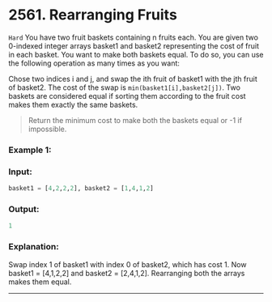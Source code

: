 # 2561. Rearranging Fruits
`Hard`
You have two fruit baskets containing n fruits each. You are given two 0-indexed integer arrays basket1 and basket2 representing the cost of fruit in each basket. You want to make both baskets equal. To do so, you can use the following operation as many times as you want:

Chose two indices i and j, and swap the ith fruit of basket1 with the jth fruit of basket2.
The cost of the swap is `min(basket1[i],basket2[j])`.
Two baskets are considered equal if sorting them according to the fruit cost makes them exactly the same baskets.

> Return the minimum cost to make both the baskets equal or -1 if impossible.

### Example 1:

### Input: 
```python
basket1 = [4,2,2,2], basket2 = [1,4,1,2]
```
### Output: 
```python
1
```
### Explanation: 
Swap index 1 of basket1 with index 0 of basket2, which has cost 1. Now basket1 = [4,1,2,2] and basket2 = [2,4,1,2]. Rearranging both the arrays makes them equal.

----
